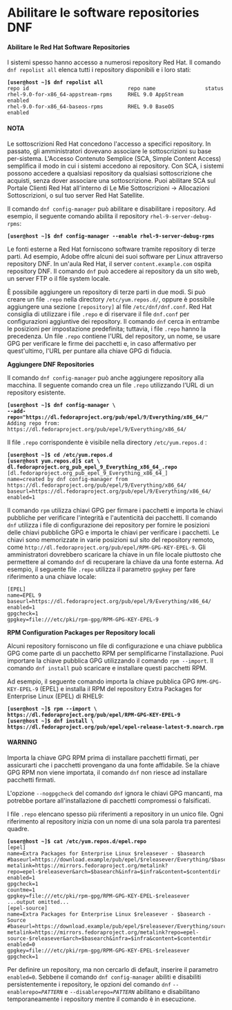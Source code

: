 # Abilitare le software repositories DNF

#### Abilitare le Red Hat Software Repositories

I sistemi spesso hanno accesso a numerosi repository Red Hat. Il comando `dnf repolist all` elenca tutti i repository disponibili e i loro stati:

<pre><code><strong>[user@host ~]$ dnf repolist all
</strong>repo id                                repo name                status
rhel-9.0-for-x86_64-appstream-rpms     RHEL 9.0 AppStream       enabled
rhel-9.0-for-x86_64-baseos-rpms        RHEL 9.0 BaseOS          enabled
</code></pre>

#### NOTA

Le sottoscrizioni Red Hat concedono l'accesso a specifici repository. In passato, gli amministratori dovevano associare le sottoscrizioni su base per-sistema. L'Accesso Contenuto Semplice (SCA, Simple Content Access) semplifica il modo in cui i sistemi accedono ai repository. Con SCA, i sistemi possono accedere a qualsiasi repository da qualsiasi sottoscrizione che acquisti, senza dover associare una sottoscrizione. Puoi abilitare SCA sul Portale Clienti Red Hat all'interno di Le Mie Sottoscrizioni → Allocazioni Sottoscrizioni, o sul tuo server Red Hat Satellite.

Il comando `dnf config-manager` può abilitare e disabilitare i repository. Ad esempio, il seguente comando abilita il repository `rhel-9-server-debug-rpms`:&#x20;

<pre><code><strong>[user@host ~]$ dnf config-manager --enable rhel-9-server-debug-rpms
</strong></code></pre>

Le fonti esterne a Red Hat forniscono software tramite repository di terze parti. Ad esempio, Adobe offre alcuni dei suoi software per Linux attraverso repository DNF. In un'aula Red Hat, il server `content.example.com` ospita repository DNF. Il comando `dnf` può accedere ai repository da un sito web, un server FTP o il file system locale.

È possibile aggiungere un repository di terze parti in due modi. Si può creare un file `.repo` nella directory `/etc/yum.repos.d/`, oppure è possibile aggiungere una sezione `[repository]` al file `/etc/dnf/dnf.conf`. Red Hat consiglia di utilizzare i file `.repo` e di riservare il file `dnf.conf` per configurazioni aggiuntive dei repository. Il comando `dnf` cerca in entrambe le posizioni per impostazione predefinita; tuttavia, i file `.repo` hanno la precedenza. Un file `.repo` contiene l'URL del repository, un nome, se usare GPG per verificare le firme dei pacchetti e, in caso affermativo per quest'ultimo, l'URL per puntare alla chiave GPG di fiducia.

**Aggiungere DNF Repositories**

Il comando `dnf config-manager` può anche aggiungere repository alla macchina. Il seguente comando crea un file `.repo` utilizzando l'URL di un repository esistente.

<pre><code><strong>[user@host ~]$ dnf config-manager \
</strong><strong>--add-repo="https://dl.fedoraproject.org/pub/epel/9/Everything/x86_64/"
</strong>Adding repo from: https://dl.fedoraproject.org/pub/epel/9/Everything/x86_64/
</code></pre>

Il file `.repo` corrispondente è visibile nella directory `/etc/yum.repos.d` :

<pre data-full-width="true"><code><strong>[user@host ~]$ cd /etc/yum.repos.d
</strong><strong>[user@host yum.repos.d]$ cat \
</strong><strong>dl.fedoraproject.org_pub_epel_9_Everything_x86_64_.repo
</strong>[dl.fedoraproject.org_pub_epel_9_Everything_x86_64_]
name=created by dnf config-manager from https://dl.fedoraproject.org/pub/epel/9/Everything/x86_64/
baseurl=https://dl.fedoraproject.org/pub/epel/9/Everything/x86_64/
enabled=1
</code></pre>

Il comando `rpm` utilizza chiavi GPG per firmare i pacchetti e importa le chiavi pubbliche per verificare l'integrità e l'autenticità dei pacchetti. Il comando `dnf` utilizza i file di configurazione dei repository per fornire le posizioni delle chiavi pubbliche GPG e importa le chiavi per verificare i pacchetti. Le chiavi sono memorizzate in varie posizioni sul sito del repository remoto, come `http://dl.fedoraproject.org/pub/epel/RPM-GPG-KEY-EPEL-9`. Gli amministratori dovrebbero scaricare la chiave in un file locale piuttosto che permettere al comando `dnf` di recuperare la chiave da una fonte esterna. Ad esempio, il seguente file `.repo` utilizza il parametro `gpgkey` per fare riferimento a una chiave locale:

```
[EPEL]
name=EPEL 9
baseurl=https://dl.fedoraproject.org/pub/epel/9/Everything/x86_64/
enabled=1
gpgcheck=1
gpgkey=file:///etc/pki/rpm-gpg/RPM-GPG-KEY-EPEL-9
```

**RPM Configuration Packages per Repository locali**

Alcuni repository forniscono un file di configurazione e una chiave pubblica GPG come parte di un pacchetto RPM per semplificarne l'installazione. Puoi importare la chiave pubblica GPG utilizzando il comando `rpm --import`. Il comando `dnf install` può scaricare e installare questi pacchetti RPM.

Ad esempio, il seguente comando importa la chiave pubblica GPG `RPM-GPG-KEY-EPEL-9` (EPEL) e installa il RPM del repository Extra Packages for Enterprise Linux (EPEL) di RHEL9:

<pre><code><strong>[user@host ~]$ rpm --import \
</strong><strong>https://dl.fedoraproject.org/pub/epel/RPM-GPG-KEY-EPEL-9
</strong><strong>[user@host ~]$ dnf install \
</strong><strong>https://dl.fedoraproject.org/pub/epel/epel-release-latest-9.noarch.rpm
</strong></code></pre>

#### WARNING

Importa la chiave GPG RPM prima di installare pacchetti firmati, per assicurarti che i pacchetti provengano da una fonte affidabile. Se la chiave GPG RPM non viene importata, il comando `dnf` non riesce ad installare pacchetti firmati.

L'opzione `--nogpgcheck` del comando `dnf` ignora le chiavi GPG mancanti, ma potrebbe portare all'installazione di pacchetti compromessi o falsificati.

I file `.repo` elencano spesso più riferimenti a repository in un unico file. Ogni riferimento al repository inizia con un nome di una sola parola tra parentesi quadre.

<pre><code><strong>[user@host ~]$ cat /etc/yum.repos.d/epel.repo
</strong>[epel]
name=Extra Packages for Enterprise Linux $releasever - $basearch
#baseurl=https://download.example/pub/epel/$releasever/Everything/$basearch/
metalink=https://mirrors.fedoraproject.org/metalink?repo=epel-$releasever&#x26;arch=$basearch&#x26;infra=$infra&#x26;content=$contentdir
enabled=1
gpgcheck=1
countme=1
gpgkey=file:///etc/pki/rpm-gpg/RPM-GPG-KEY-EPEL-$releasever
...output omitted...
[epel-source]
name=Extra Packages for Enterprise Linux $releasever - $basearch - Source
#baseurl=https://download.example/pub/epel/$releasever/Everything/source/tree/
metalink=https://mirrors.fedoraproject.org/metalink?repo=epel-source-$releasever&#x26;arch=$basearch&#x26;infra=$infra&#x26;content=$contentdir
enabled=0
gpgkey=file:///etc/pki/rpm-gpg/RPM-GPG-KEY-EPEL-$releasever
gpgcheck=1
</code></pre>

Per definire un repository, ma non cercarlo di default, inserire il parametro `enabled=0`. Sebbene il comando `dnf config-manager` abiliti e disabiliti persistentemente i repository, le opzioni del comando `dnf` `--enablerepo=`_`PATTERN`_ e `--disablerepo=`_`PATTERN`_ abilitano e disabilitano temporaneamente i repository mentre il comando è in esecuzione.
